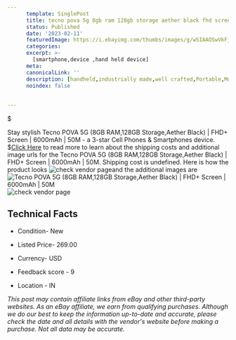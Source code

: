 ```yaml
---
      template: SinglePost
      title: tecno pova 5g 8gb ram 128gb storage aether black fhd screen 6000mah 50m
      status: Published
      date: '2023-02-11'
      featuredImage: https://i.ebayimg.com/thumbs/images/g/wSIAAOSwVkFj05FU/s-l225.jpg
      categories: 
      excerpt: >-
        [smartphone,device ,hand held device]
      meta:
      canonicalLink: ''
      description: [handheld,industrially made,well crafted,Portable,Mobile,Compact,Convenient,Lightweight,Maneuverable,Man-portable,Miniature,Carriable,Hand-held,Light,Holdable,Transportable,Mobile device,Pocket-sized,On-the-go,Wireless,Cordless,Compact size,Convenient size, smartphone,device ,hand held device]
      noindex: false
      
        
---
```

$

Stay stylish Tecno POVA 5G (8GB RAM,128GB Storage,Aether Black) | FHD+ Screen | 6000mAh | 50M - a 3-star Cell Phones & Smartphones device.
$[Click Here](https://www.ebay.com/itm/144918623106?hash=item21bdd2b382%3Ag%3AwSIAAOSwVkFj05FU&mkevt=1&mkcid=1&mkrid=711-53200-19255-0&campid=%253CePNCampaignId%253E&customid=%253CreferenceId%253E&toolid=10049) to read more to learn about the shipping costs and additional image urls for the Tecno POVA 5G (8GB RAM,128GB Storage,Aether Black) | FHD+ Screen | 6000mAh | 50M. Shipping cost is undefined. Here is how the product looks ![check vendor page](https://i.ebayimg.com/thumbs/images/g/wSIAAOSwVkFj05FU/s-l225.jpg)and the additional images are![Tecno POVA 5G (8GB RAM,128GB Storage,Aether Black) | FHD+ Screen | 6000mAh | 50M](https://i.ebayimg.com/images/g/wSIAAOSwVkFj05FU/s-l1600.jpg)![check vendor page](https://origin-galleryplus.ebayimg.com/ws/web/144918623106_2_0_1/225x225.jpg,https://origin-galleryplus.ebayimg.com/ws/web/144918623106_3_0_1/225x225.jpg,https://origin-galleryplus.ebayimg.com/ws/web/144918623106_4_0_1/225x225.jpg,https://origin-galleryplus.ebayimg.com/ws/web/144918623106_5_0_1/225x225.jpg)



 ## Technical Facts 



     
      

 - Condition- New 


      

 - Listed Price- 269.00 


      

 - Currency- USD 


      

 - Feedback score - 9 


      

 - Location - IN 


      
      

 *_This post may contain affiliate links from eBay and other third-party websites. As an eBay affiliate, we earn from qualifying purchases. Although we do our best to keep the information up-to-date and accurate, please check the date and all details with the vendor's website before making a purchase. Not all data may be accurate._*






